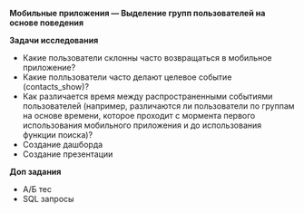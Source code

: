 **Мобильные приложения — Выделение групп пользователей на основе поведения**

**Задачи исследования**

- Какие пользователи склонны часто возвращаться в мобильное приложение?
- Какие полльзователи часто делают целевое событие (contacts_show)?
- Как различается время между распространенными событиями пользователей (например, различаются ли пользователи по группам на основе времени, которое проходит с мормента первого использования мобильного приложения и до использования функции поиска)?
- Создание дашборда
- Создание презентации

**Доп задания**
- А/Б тес
- SQL запросы
